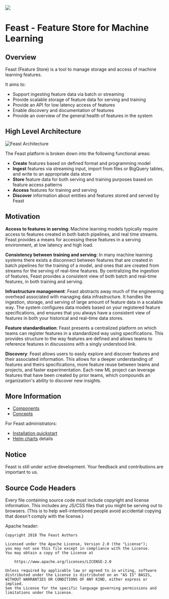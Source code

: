 ![](http://prow.feast.ai/badge.svg?jobs=postsubmit-unit-tests)
# Feast - Feature Store for Machine Learning

## Overview

Feast (Feature Store) is a tool to manage storage and access of machine learning features.

It aims to:
* Support ingesting feature data via batch or streaming
* Provide scalable storage of feature data for serving and training
* Provide an API for low latency access of features
* Enable discovery and documentation of features
* Provide an overview of the general health of features in the system

## High Level Architecture

![Feast Architecture](docs/architecture.png)

The Feast platform is broken down into the following functional areas:

* __Create__ features based on defined format and programming model
* __Ingest__ features via streaming input, import from files or BigQuery tables, and write to an appropriate data store
* __Store__ feature data for both serving and training purposes based on feature access patterns
* __Access__ features for training and serving
* __Discover__ information about entities and features stored and served by Feast

## Motivation

__Access to features in serving__: Machine learning models typically require access to features created in both batch pipelines, and real time streams. Feast provides a means for accessing these features in a serving environment, at low latency and high load.

__Consistency between training and serving__: In many machine learning systems there exists a disconnect between features that are created in batch pipelines for the training of a model, and ones that are created from streams for the serving of real-time features. By centralizing the ingestion of features, Feast provides a consistent view of both batch and real-time features, in both training and serving.

__Infrastructure management__: Feast abstracts away much of the engineering overhead associated with managing data infrastructure. It handles the ingestion, storage, and serving of large amount of feature data in a scalable way. The system  configures data models based on your registered feature specifications, and ensures that you always have a consistent view of features in both your historical and real-time data stores.

__Feature standardisation__: Feast presents a centralized platform on which teams can register features in a standardized way using specifications. This provides structure to the way features are defined and allows teams to reference features in discussions with a singly understood link. 

__Discovery__: Feast allows users to easily explore and discover features and their associated information. This allows for a deeper understanding of features and theirs specifications, more feature reuse between teams and projects, and faster experimentation. Each new ML project can leverage features that have been created by prior teams, which compounds an organization's ability to discover new insights. 

## More Information

* [Components](docs/components.md)
* [Concepts](docs/concepts.md)

For Feast administrators:
* [Installation quickstart](docs/install.md)
* [Helm charts](charts/README.md) details

## Notice

Feast is still under active development. Your feedback and contributions are important to us.

## Source Code Headers

Every file containing source code must include copyright and license
information. This includes any JS/CSS files that you might be serving out to
browsers. (This is to help well-intentioned people avoid accidental copying that
doesn't comply with the license.)

Apache header:

    Copyright 2018 The Feast Authors

    Licensed under the Apache License, Version 2.0 (the "License");
    you may not use this file except in compliance with the License.
    You may obtain a copy of the License at

        https://www.apache.org/licenses/LICENSE-2.0

    Unless required by applicable law or agreed to in writing, software
    distributed under the License is distributed on an "AS IS" BASIS,
    WITHOUT WARRANTIES OR CONDITIONS OF ANY KIND, either express or implied.
    See the License for the specific language governing permissions and
    limitations under the License.
